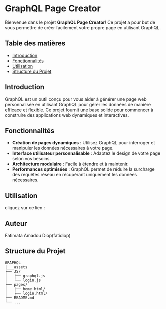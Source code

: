 # GraphQL Page Creator

Bienvenue dans le projet **GraphQL Page Creator**! Ce projet a pour but de vous permettre de créer facilement votre propre page en utilisant GraphQL.

## Table des matières

- [Introduction](#introduction)
- [Fonctionnalités](#fonctionnalités)
- [Utilisation](#utilisation)
- [Structure du Projet](#structure-du-projet)

## Introduction

GraphQL est un outil conçu pour vous aider à générer une page web personnalisée en utilisant GraphQL pour gérer les données de manière efficace et flexible. Ce projet fournit une base solide pour commencer à construire des applications web dynamiques et interactives.

## Fonctionnalités

- **Création de pages dynamiques** : Utilisez GraphQL pour interroger et manipuler les données nécessaires à votre page.
- **Interface utilisateur personnalisable** : Adaptez le design de votre page selon vos besoins.
- **Architecture modulaire** : Facile à étendre et à maintenir.
- **Performances optimisées** : GraphQL permet de réduire la surcharge des requêtes réseau en récupérant uniquement les données nécessaires.


## Utilisation
 cliquez sur ce lien : 

## Auteur
Fatimata Amadou Diop(fatidiop)

## Structure du Projet
```
GRAPHQL
|___assets
├── JS/
│   ├── graphql.js
│   └── login.js
├── pages/
│   ├── home.html/
│   ├── login.html/
├── README.md
└── ...
```
